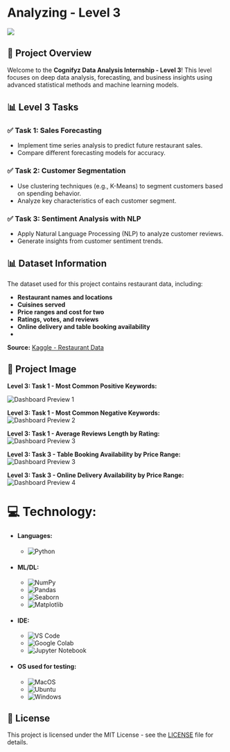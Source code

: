 # Analyzing - Level 3
<img src="https://github.com/Parthadee/Restaurant-reviews-Analysis/blob/c5cfd29d08103bb42fca9b98ade40ee71e78a38e/Level%203/What_is_Data_Analysis.jpg"/>

## 📌 Project Overview
Welcome to the **Cognifyz Data Analysis Internship - Level 3**! This level focuses on deep data analysis, forecasting, and business insights using advanced statistical methods and machine learning models.

## 📊 Level 3 Tasks
### ✅ Task 1: Sales Forecasting
- Implement time series analysis to predict future restaurant sales.
- Compare different forecasting models for accuracy.

### ✅ Task 2: Customer Segmentation
- Use clustering techniques (e.g., K-Means) to segment customers based on spending behavior.
- Analyze key characteristics of each customer segment.

### ✅ Task 3: Sentiment Analysis with NLP
- Apply Natural Language Processing (NLP) to analyze customer reviews.
- Generate insights from customer sentiment trends.

## 📊 Dataset Information
The dataset used for this project contains restaurant data, including:
- **Restaurant names and locations**
- **Cuisines served**
- **Price ranges and cost for two**
- **Ratings, votes, and reviews**
- **Online delivery and table booking availability**
- 
**Source:** [Kaggle - Restaurant Data](https://www.kaggle.com/datasets/parthaade/restaurant-performance-analysis)
  
## 📸 Project Image

**Level 3: Task 1 - Most Common Positive Keywords:**

![Dashboard Preview 1](https://github.com/Parthadee/Restaurant-reviews-Analysis/blob/40c5d17d77cacccc65544dcf77f7ae0564e9a189/Level%203/Task%201/picture1.png)

**Level 3: Task 1 - Most Common Negative Keywords:**
![Dashboard Preview 2](https://github.com/Parthadee/Restaurant-reviews-Analysis/blob/40c5d17d77cacccc65544dcf77f7ae0564e9a189/Level%203/Task%201/picture2.png)

**Level 3: Task 1 - Average Reviews Length by Rating:**
![Dashboard Preview 3](https://github.com/Parthadee/Restaurant-reviews-Analysis/blob/40c5d17d77cacccc65544dcf77f7ae0564e9a189/Level%203/Task%201/picture3.png)

**Level 3: Task 3 - Table Booking Availability by Price Range:**
![Dashboard Preview 3](https://github.com/Parthadee/Restaurant-reviews-Analysis/blob/40c5d17d77cacccc65544dcf77f7ae0564e9a189/Level%203/Task%203/picture1.png)

**Level 3: Task 3 - Online Delivery Availability by Price Range:**
![Dashboard Preview 4](https://github.com/Parthadee/Restaurant-reviews-Analysis/blob/40c5d17d77cacccc65544dcf77f7ae0564e9a189/Level%203/Task%203/picture2.png)

  # 💻 Technology:
- #### Languages:
  - ![Python](https://img.shields.io/badge/python-3670A0?style=for-the-badge&logo=python&logoColor=ffdd54)
- #### ML/DL:
  - ![NumPy](https://img.shields.io/badge/numpy-%23013243.svg?style=for-the-badge&logo=numpy&logoColor=white)
  - ![Pandas](https://img.shields.io/badge/pandas-%23150458.svg?style=for-the-badge&logo=pandas&logoColor=white)
  - ![Seaborn](https://img.shields.io/badge/Seaborn-%23F7931E.svg?style=for-the-badge&logo=Seaborn&logoColor=white)
  - ![Matplotlib](https://img.shields.io/badge/Matplotlib-%23ffffff.svg?style=for-the-badge&logo=Matplotlib&logoColor=black)
- #### IDE:
  - ![VS Code](https://img.shields.io/badge/Visual_Studio_Code-0078D4?style=for-the-badge&logo=visual%20studio%20code&logoColor=white)
  - ![Google Colab](https://img.shields.io/badge/Google%20Colab-%23F9A825.svg?style=for-the-badge&logo=googlecolab&logoColor=white)
  - ![Jupyter Notebook](https://img.shields.io/badge/jupyter-%23FA0F00.svg?style=for-the-badge&logo=jupyter&logoColor=white)
- #### OS used for testing:
  - ![MacOS](https://img.shields.io/badge/mac%20os-000000?style=for-the-badge&logo=apple&logoColor=white)
  - ![Ubuntu](https://img.shields.io/badge/Ubuntu-E95420?style=for-the-badge&logo=ubuntu&logoColor=white)
  - ![Windows](https://img.shields.io/badge/Windows-0078D6?style=for-the-badge&logo=windows&logoColor=white)

## 📜 License
This project is licensed under the MIT License - see the [LICENSE](LICENSE) file for details.
